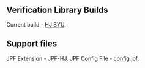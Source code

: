 ## Verification Library Builds ##

Current build - [HJ BYU](http://jpf.byu.edu/files/jpf-hj/hj-lib-byu.jar).


## Support files ##

JPF Extension - [JPF-HJ](http://jpf.byu.edu/files/jpf-hj/jpf-hj.jar).
JPF Config File - [config.jpf](http://jpf.byu.edu/files/jpf-hj/config.jpf).
